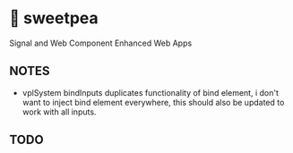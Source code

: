 # :melon: sweetpea
Signal and Web Component Enhanced Web Apps

## NOTES

- vplSystem bindInputs duplicates functionality of bind element, i don't want to inject bind element everywhere, this should also be updated to work with all inputs.

## TODO
